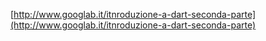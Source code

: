 [http://www.googlab.it/itnroduzione-a-dart-seconda-parte](http://www.googlab.it/itnroduzione-a-dart-seconda-parte)